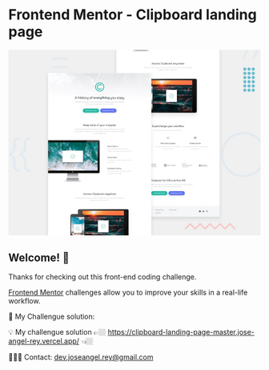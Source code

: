 # Frontend Mentor - Clipboard landing page

![Design preview for the Clipboard landing page coding challenge](./design/desktop-preview.jpg)

## Welcome! 👋

Thanks for checking out this front-end coding challenge.

[Frontend Mentor](https://www.frontendmentor.io) challenges allow you to improve your skills in a real-life workflow.

🚀 My Challengue solution:

💡 My challengue solution 👉🏼 https://clipboard-landing-page-master.jose-angel-rey.vercel.app/  👈🏼

👨🏼‍💻 Contact: dev.joseangel.rey@gmail.com
